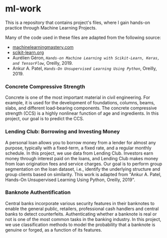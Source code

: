 # ml-work

This is a repository that contains project's files, where I gain hands-on practice through Machine Learning Projects. 

Many of the code used in these files are adapted from the following source:

* [machinelearningmastery.com](https://machinelearningmastery.com/)
* [scikit-learn.org](https://scikit-learn.org/)
* Aurélien Géron, _`Hands-on Machine Learning with Scikit-Learn, Keras, and TensorFlow`_, Oreilly, 2019.
* Ankur A. Patel, _`Hands-On Unsupervised Learning Using Python`_, Oreilly, 2019.

### Concrete Compressive Strength
Concrete is one of the most important material in civil engineering. For example, it is used for the development of foundations, columns, beams, slabs, and different load-bearing components. The concrete compressive strength (CCS) is a highly nonlinear function of age and ingredients. In this project, our goal is to predict the CCS.

### Lending Club: Borrowing and Investing Money
A personal loan allows you to borrow money from a lender for almost any purpose, typically with a fixed-term, a fixed rate, and a regular monthly schedule. In this project, we use data from Lending Club. Investors earn money through interest paid on the loans, and Lending Club makes money from loan origination fees and service charges. Our goal is to perform group segmentation on the loan dataset, i.e., identify the underlying structure and group clients based on similarity. This work is adapted from "Ankur A. Patel, Hands-On Unsupervised Learning Using Python, Oreilly, 2019".

### Banknote Authentification
Central banks incorporate various security features in their banknotes to enable the general public, retailers, professional cash handlers and central banks to detect counterfeits. Authenticating whether a banknote is real or not is one of the most common tasks in the banking industry. In this project, we use classification methods to model the probability that a banknote is genuine or forged, as a function of its features.
